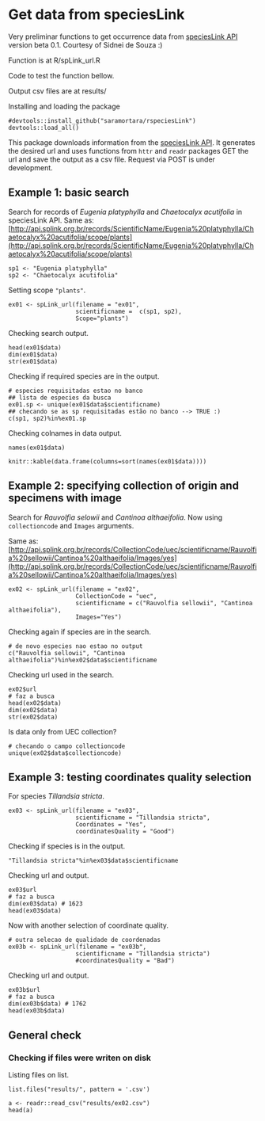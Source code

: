 # Get data from speciesLink

Very preliminar functions to get occurrence data from [speciesLink API](http://api.splink.org.br) version beta 0.1. Courtesy of Sidnei de Souza :) 

Function is at R/spLink_url.R

Code to test the function bellow.

Output csv files are at results/

Installing and loading the package

```{r setup}
#devtools::install_github("saramortara/rspeciesLink")
devtools::load_all()
```

This package downloads information from the [speciesLink API](http://api.splink.org.br/). It generates the desired url and uses functions from `httr` and `readr` packages GET the url and save the output as a csv file. Request via POST is under development.   

## Example 1: basic search

Search for records of *Eugenia platyphylla* and *Chaetocalyx acutifolia* in speciesLink API. Same as: [http://api.splink.org.br/records/ScientificName/Eugenia%20platyphylla/Chaetocalyx%20acutifolia/scope/plants](http://api.splink.org.br/records/ScientificName/Eugenia%20platyphylla/Chaetocalyx%20acutifolia/scope/plants)

```{r}
sp1 <- "Eugenia platyphylla"
sp2 <- "Chaetocalyx acutifolia"
```

Setting scope `"plants"`. 

```{r}
ex01 <- spLink_url(filename = "ex01",
                   scientificname =  c(sp1, sp2),
                   Scope="plants")
```

Checking search output. 

```{r}
head(ex01$data)
dim(ex01$data)
str(ex01$data)
```

Checking if required species are in the output. 

```{r}
# especies requisitadas estao no banco
## lista de especies da busca
ex01.sp <- unique(ex01$data$scientificname)
## checando se as sp requisitadas estão no banco --> TRUE :)
c(sp1, sp2)%in%ex01.sp
```

Checking colnames in data output.

```{r eval=FALSE}
names(ex01$data)
```

```{r echo=FALSE}
knitr::kable(data.frame(columns=sort(names(ex01$data))))
```

## Example 2: specifying collection of origin and specimens with image

Search for *Rauvolfia selowii* and *Cantinoa althaeifolia*. Now using `collectioncode` and `Images` arguments.

Same as: [http://api.splink.org.br/records/CollectionCode/uec/scientificname/Rauvolfia%20sellowii/Cantinoa%20althaeifolia/Images/yes](http://api.splink.org.br/records/CollectionCode/uec/scientificname/Rauvolfia%20sellowii/Cantinoa%20althaeifolia/Images/yes)


```{r}
ex02 <- spLink_url(filename = "ex02",
                   CollectionCode = "uec",
                   scientificname = c("Rauvolfia sellowii", "Cantinoa althaeifolia"),
                   Images="Yes")
```

Checking again if species are in the search. 

```{r}
# de novo especies nao estao no output
c("Rauvolfia sellowii", "Cantinoa althaeifolia")%in%ex02$data$scientificname
```

Checking url used in the search. 

```{r}
ex02$url
# faz a busca
head(ex02$data)
dim(ex02$data)
str(ex02$data)
```

Is data only from UEC collection?

```{r}
# checando o campo collectioncode
unique(ex02$data$collectioncode)
```

## Example 3: testing coordinates quality selection

For species *Tillandsia stricta*. 

```{r}
ex03 <- spLink_url(filename = "ex03",
                   scientificname = "Tillandsia stricta",
                   Coordinates = "Yes",
                   coordinatesQuality = "Good")
```

Checking if species is in the output.

```{r}
"Tillandsia stricta"%in%ex03$data$scientificname
```

Checking url and output.

```{r}
ex03$url
# faz a busca
dim(ex03$data) # 1623
head(ex03$data)
```

Now with another selection of coordinate quality. 

```{r}
# outra selecao de qualidade de coordenadas
ex03b <- spLink_url(filename = "ex03b",
                   scientificname = "Tillandsia stricta")
                   #coordinatesQuality = "Bad")
```

Checking url and output.

```{r}
ex03b$url
# faz a busca
dim(ex03b$data) # 1762
head(ex03b$data)
```

## General check 

### Checking if files were writen on disk

Listing files on list. 

```{r}
list.files("results/", pattern = '.csv')
```


```{r}
a <- readr::read_csv("results/ex02.csv")
head(a)
```


